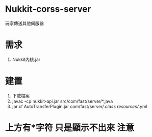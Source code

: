# Nukkit-corss-server
玩家傳送其他伺服器

# 需求
1. Nukkit內核.jar

# 建置
1. 下載檔案
2. javac -cp nukkit-api.jar src/com/fast/server/*.java
3. jar cf AutoTransferPlugin.jar com/fast/server/*.class resources/*.yml

# 上方有*字符 只是顯示不出來 注意
